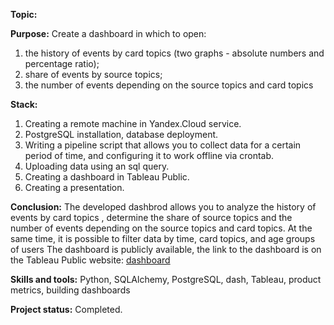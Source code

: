 __Topic:__ 

__Purpose:__ 
Create a dashboard in which to open:
1. the history of events by card topics (two graphs -
absolute numbers and percentage ratio);
2. share of events by source topics;
3. the number of events depending on the source topics and
card topics

__Stack:__ 
1. Creating a remote machine in Yandex.Cloud service. 
2. PostgreSQL installation, database deployment. 
3. Writing a pipeline script that allows you to collect data for a certain period of time, and configuring it to work offline via crontab. 
4. Uploading data using an sql query. 
5. Creating a dashboard in Tableau Public. 
6. Creating a presentation.

__Conclusion:__ 
The developed dashbrod allows you to analyze the history of events by card topics , determine the share of source topics and the number of events
depending on the source topics and card topics.
At the same time, it is possible to filter data by time, card topics, and age groups of users
The dashboard is publicly available, the link to the dashboard is on the Tableau Public website:
[dashboard](https://public.tableau.com/app/profile/nikolay.z./viz/Book1_16310247944990/sheet4?publish=yes)

__Skills and tools:__ Python, SQLAlchemy, PostgreSQL, dash, Tableau, product metrics, building dashboards

__Project status:__ Completed.
